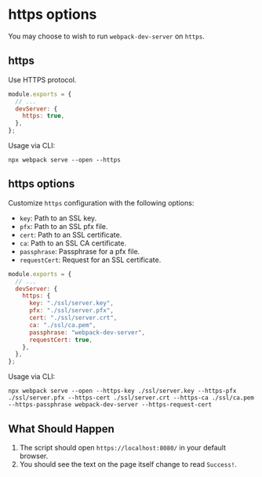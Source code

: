 # https options

You may choose to wish to run `webpack-dev-server` on `https`.

## https

Use HTTPS protocol.

```js
module.exports = {
  // ...
  devServer: {
    https: true,
  },
};
```

Usage via CLI:

```console
npx webpack serve --open --https
```

## https options

Customize `https` configuration with the following options:

- `key`: Path to an SSL key.
- `pfx`: Path to an SSL pfx file.
- `cert`: Path to an SSL certificate.
- `ca`: Path to an SSL CA certificate.
- `passphrase`: Passphrase for a pfx file.
- `requestCert`: Request for an SSL certificate.

```js
module.exports = {
  // ...
  devServer: {
    https: {
      key: "./ssl/server.key",
      pfx: "./ssl/server.pfx",
      cert: "./ssl/server.crt",
      ca: "./ssl/ca.pem",
      passphrase: "webpack-dev-server",
      requestCert: true,
    },
  },
};
```

Usage via CLI:

```console
npx webpack serve --open --https-key ./ssl/server.key --https-pfx ./ssl/server.pfx --https-cert ./ssl/server.crt --https-ca ./ssl/ca.pem --https-passphrase webpack-dev-server --https-request-cert
```

## What Should Happen

1. The script should open `https://localhost:8080/` in your default browser.
2. You should see the text on the page itself change to read `Success!`.
